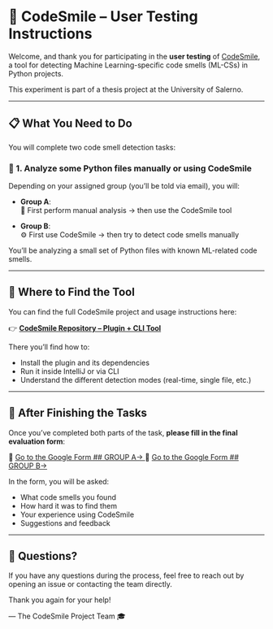 # 🧪 CodeSmile – User Testing Instructions

Welcome, and thank you for participating in the **user testing** of [CodeSmile](https://github.com/Daniy2/CodeSmile), a tool for detecting Machine Learning-specific code smells (ML-CSs) in Python projects.

This experiment is part of a thesis project at the University of Salerno.

---

## 📋 What You Need to Do

You will complete two code smell detection tasks:

### 🧩 1. Analyze some Python files manually or using CodeSmile
Depending on your assigned group (you’ll be told via email), you will:

- **Group A**:  
  🧠 First perform manual analysis → then use the CodeSmile tool

- **Group B**:  
  ⚙️ First use CodeSmile → then try to detect code smells manually

You’ll be analyzing a small set of Python files with known ML-related code smells.

---

## 📎 Where to Find the Tool

You can find the full CodeSmile project and usage instructions here:

👉 **[CodeSmile Repository – Plugin + CLI Tool](https://github.com/Daniy2/CodeSmile)**

There you’ll find how to:
- Install the plugin and its dependencies
- Run it inside IntelliJ or via CLI
- Understand the different detection modes (real-time, single file, etc.)

---

## 📝 After Finishing the Tasks

Once you’ve completed both parts of the task, **please fill in the final evaluation form**:

📄 [Go to the Google Form ## GROUP A→ ](https://docs.google.com/forms/d/e/1FAIpQLScePSCDN3hEFrgH77paO0wzzr9zGTU_t_PsvYbYcQUNAT0hoQ/viewform?usp=dialog)
📄 [Go to the Google Form ## GROUP B→ ](https://docs.google.com/forms/d/e/1FAIpQLSdU9ybqT1-pfRZq7zGjJpr2aMTOSeYTpehCH8vhV2Ap_8B08g/viewform?usp=dialog)

In the form, you will be asked:
- What code smells you found
- How hard it was to find them
- Your experience using CodeSmile
- Suggestions and feedback

---

## 🧠 Questions?

If you have any questions during the process, feel free to reach out by opening an issue or contacting the team directly.

Thank you again for your help!

— The CodeSmile Project Team 🎓
